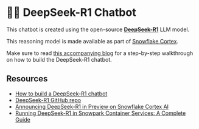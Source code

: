 # 🐳💬 DeepSeek-R1 Chatbot

This chatbot is created using the open-source [**DeepSeek-R1**](https://github.com/deepseek-ai/DeepSeek-R1) LLM model. 

This reasoning model is made available as part of [Snowflake Cortex](https://docs.snowflake.com/en/user-guide/snowflake-cortex/llm-functions).

Make sure to read [this accompanying blog](https://medium.com/snowflake/how-to-build-a-deepseek-r1-chatbot-1edbf6e5e9fe) for a step-by-step walkthrough on how to build the DeepSeek-R1 chatbot.

## Resources
- [How to build a DeepSeek-R1 chatbot](https://medium.com/snowflake/how-to-build-a-deepseek-r1-chatbot-1edbf6e5e9fe)
- [DeepSeek-R1 GitHub repo](https://github.com/deepseek-ai/DeepSeek-R1)
- [Announcing DeepSeek-R1 in Preview on Snowflake Cortex AI](https://www.snowflake.com/en/blog/deepseek-preview-snowflake-cortex-ai/)
- [Running DeepSeek-R1 in Snowpark Container Services: A Complete Guide](https://medium.com/snowflake/running-deepseek-r1-in-snowpark-container-services-a-complete-guide-2b89eb8e2daf)
